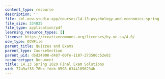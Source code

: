 ```yaml
---
content_type: resource
description: ''
file: /ol-ocw-studio-app/courses/14-13-psychology-and-economics-spring-2020/77a9af3876bcfdeb059863441056234b_MIT14-13s20_final_sol.pdf
file_size: 334825
file_type: application/pdf
learning_resource_types: []
license: https://creativecommons.org/licenses/by-nc-sa/4.0/
ocw_type: OCWFile
parent_title: Quizzes and Exams
parent_type: CourseSection
parent_uid: d6d24900-d487-60fe-1187-273500c52e02
resourcetype: Document
title: 14.13 Spring 2020 Final Exam Solutions
uid: 77a9af38-76bc-fdeb-0598-63441056234b
---
```

